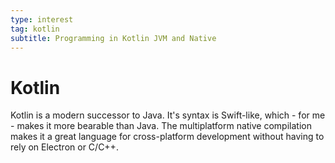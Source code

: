```yaml
---
type: interest
tag: kotlin
subtitle: Programming in Kotlin JVM and Native
---
```


# Kotlin

Kotlin is a modern successor to Java. It's syntax is Swift-like, which - for me - makes it more bearable than Java. The multiplatform native compilation makes it a great language for cross-platform development without having to rely on Electron or C/C++.